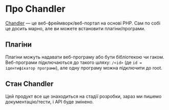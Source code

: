 # Про Chandler
[Chandler](https://github.com/openvk/chandler) — це веб-фреймворк/веб-портал на основі PHP. Сам по собі це досить марно, але ви можете встановити плагіни/програми.

## Плагіни
Плагіни можуть надавати веб-програму або бути бібліотекою чи гаком.
Веб-програми підключаються до такого шляху: `/<id>` (де `id = ідентифікатор програми`), але одну програму можна підключити до root.

## Стан Chandler
Цей продукт все ще знаходиться на стадії розробки, зараз ми пишемо документацію/тести, і API буде змінено.
